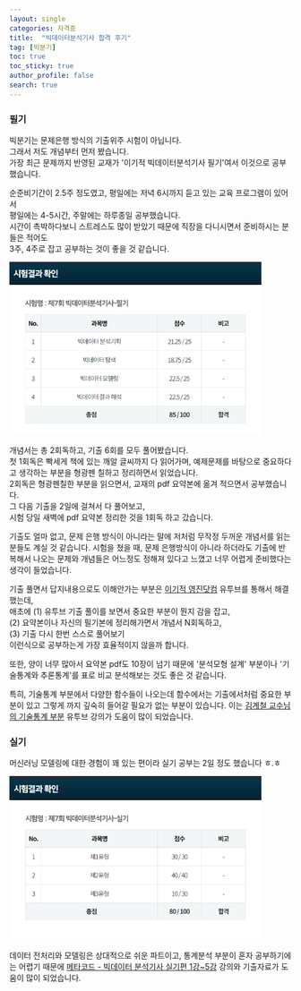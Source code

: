 ```yaml
---
layout: single  
categories: 자격증
title:  "빅데이터분석기사 합격 후기"
tag: [빅분기]
toc: true
toc_sticky: true
author_profile: false
search: true
---
```


### 필기

빅분기는 문제은행 방식의 기출위주 시험이 아닙니다.   
그래서 저도 개념부터 먼저 봤습니다.     
가장 최근 문제까지 반영된 교재가 '이기적 빅데이터분석기사 필기'여서 이것으로 공부했습니다.

순준비기간이 2.5주 정도였고, 평일에는 저녁 6시까지 듣고 있는 교육 프로그램이 있어서     
평일에는 4-5시간, 주말에는 하루종일 공부했습니다.     
시간이 촉박하다보니 스트레스도 많이 받았기 때문에 직장을 다니시면서 준비하시는 분들은 적어도    
3주, 4주로 잡고 공부하는 것이 좋을 것 같습니다.

<img src="/assets/images/2023/12-22-빅분기/필기.png" width=450/>

개념서는 총 2회독하고, 기출 6회를 모두 풀어봤습니다.    
첫 1회독은 빡세게 책에 있는 깨알 글씨까지 다 읽어가며, 예제문제를 바탕으로 중요하다고 생각하는 부분을 형광펜 칠하고 정리하면서 읽었습니다.      
2회독은 형광펜칠한 부분을 읽으면서, 교재의 pdf 요약본에 옮겨 적으면서 공부했습니다.    
그 다음 기출을 2일에 걸쳐서 다 풀어보고,    
시험 당일 새벽에 pdf 요약본 정리한 것을 1회독 하고 갔습니다.    

기출도 얼마 없고, 문제 은행 방식이 아니라는 말에 저처럼 무작정 두꺼운 개념서를 읽는 분들도 계실 것 같습니다.
시험을 쳤을 때, 문제 은행방식이 아니라 하더라도 기출에 반복해서 나오는 문제와 개념들은 어느정도 정해져 있다고 느꼈고 너무 어렵게 준비했다는 생각이 들었습니다.     

기출 풀면서 답지내용으로도 이해안가는 부분은 [이기적 영진닷컴](https://www.youtube.com/watch?v=Gynhu746Hqk&list=PL6i7rGeEmTvqIv1WAV3HnyaPmOFT04ou2) 유투브를 통해서 해결했는데,      
애초에 (1) 유투브 기출 풀이를 보면서 중요한 부분이 뭔지 감을 잡고,   
(2) 요약본이나 자신의 필기본에 정리해가면서 개념서 N회독하고,   
(3) 기출 다시 한번 스스로 풀어보기   
이런식으로 공부하는게 가장 효율적이지 않을까 합니다.

또한, 양이 너무 많아서 요약본 pdf도 10장이 넘기 때문에 '분석모형 설계' 부분이나 '기술통계와 추론통계'를 표로 비교 분석해보는 것도 좋은 것 같습니다.

특히, 기술통계 부분에서 다양한 함수들이 나오는데 함수에서는 기출에서처럼 중요한 부분이 있고 그렇게 까지 깊숙히 들어갈 필요가 없는 부분이 있습니다. 이는 [김계철 교수님의 기술통계 부분](https://www.youtube.com/watch?v=A83AhxbAmkU&list=PLNsNSwihNQrdexHDbgk00j9ovFas_ID3_&index=16) 유투브 강의가 도움이 많이 되었습니다.


### 실기

머신러닝 모델링에 대한 경험이 꽤 있는 편이라 실기 공부는 2일 정도 했습니다 ㅎ.ㅎ

<img src="/assets/images/2023/12-22-빅분기/실기.png" width=450/>

데이터 전처리와 모델링은 상대적으로 쉬운 파트이고, 통계분석 부분이 혼자 공부하기에는 어렵기 때문에 [메타코드 - 빅데이터 분석기사 실기편 1강~5강](https://www.youtube.com/watch?v=wiPgDZU1jpE&list=PL7SDcmtbDTTw05pBC7fF_9DdDRJ2dTAU-) 강의와 기출자료가 도움이 많이 되었습니다.